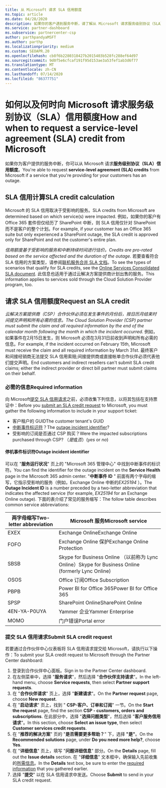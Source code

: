 ```yaml
---
title: 从 Microsoft 请求 SLA 信用额度
ms.topic: article
ms.date: 04/28/2020
description: 如果你的客户遇到服务中断，请了解从 Microsoft 请求服务级别协议（SLA）信用额度的好处、限制和程序。
ms.service: partner-dashboard
ms.subservice: partnercenter-csp
author: parthpandyaMSFT
ms.author: parthp
ms.localizationpriority: medium
ms.custom: SEOAPR.20
ms.openlocfilehash: cb8f6b2280318427b2015403b528fc288ef64d97
ms.sourcegitcommit: 9d0f5e6cfcaf191f95d153ae3a53fef1ab3d6f77
ms.translationtype: MT
ms.contentlocale: zh-CN
ms.lasthandoff: 07/14/2020
ms.locfileid: "86377751"
---
```

# <a name="how-and-when-to-request-a-service-level-agreement-sla-credit-from-microsoft"></a><span data-ttu-id="0d286-103">如何以及何时向 Microsoft 请求服务级别协议（SLA）信用额度</span><span class="sxs-lookup"><span data-stu-id="0d286-103">How and when to request a service-level agreement (SLA) credit from Microsoft</span></span>

<span data-ttu-id="0d286-104">如果你为客户提供的服务中断，你可以从 Microsoft 请求**服务级别协议（SLA）信用额度**。</span><span class="sxs-lookup"><span data-stu-id="0d286-104">You're able to request **service-level agreement (SLA) credits** from Microsoft if a service that you're providing for your customers has an outage.</span></span>

## <a name="sla-credit-calculation"></a><span data-ttu-id="0d286-105">SLA 信用计算</span><span class="sxs-lookup"><span data-stu-id="0d286-105">SLA credit calculation</span></span>

<span data-ttu-id="0d286-106">Microsoft 的 SLA 信用取决于受影响的服务。</span><span class="sxs-lookup"><span data-stu-id="0d286-106">SLA credits from Microsoft are determined based on which service(s) were impacted.</span></span> <span data-ttu-id="0d286-107">例如，如果你的客户有 Office 365 套件但仅经历了 SharePoint 中断，则 SLA 信用仅针对 SharePoint 而不是客户的整个计划。</span><span class="sxs-lookup"><span data-stu-id="0d286-107">For example, if your customer has an Office 365 suite but only experienced a SharePoint outage, the SLA credit is approved only for SharePoint and not the customer's entire plan.</span></span>

<span data-ttu-id="0d286-108">*信用额度基于受影响的服务和中断持续时间进行估价。*</span><span class="sxs-lookup"><span data-stu-id="0d286-108">*Credits are pro-rated based on the service affected and the duration of the outage.*</span></span> <span data-ttu-id="0d286-109">若要查看符合 SLA 信用的方案类型，请参阅[联机服务合并 SLA 文档](http://www.microsoftvolumelicensing.com/DocumentSearch.aspx?Mode=3&DocumentTypeId=37)。</span><span class="sxs-lookup"><span data-stu-id="0d286-109">To see the types of scenarios that qualify for SLA credits, see the [Online Services Consolidated SLA document](http://www.microsoftvolumelicensing.com/DocumentSearch.aspx?Mode=3&DocumentTypeId=37).</span></span> <span data-ttu-id="0d286-110">此信息也适用于通过云解决方案提供商计划出售的服务。</span><span class="sxs-lookup"><span data-stu-id="0d286-110">This information applies to services sold through the Cloud Solution Provider program, too.</span></span>

## <a name="request-an-sla-credit"></a><span data-ttu-id="0d286-111">请求 SLA 信用额度</span><span class="sxs-lookup"><span data-stu-id="0d286-111">Request an SLA credit</span></span>

<span data-ttu-id="0d286-112">*云解决方案提供商（CSP）合作伙伴必须在发生事件的月份后，按日历月结束时间提交声明和所有必需的信息。*</span><span class="sxs-lookup"><span data-stu-id="0d286-112">*The Cloud Solution Provider (CSP) partner must submit the claim and all required information by the end of the calendar month following the month in which the incident occurred.*</span></span> <span data-ttu-id="0d286-113">例如，如果事件在2月15日发生，则 Microsoft 必须在3月31日前收到声明和所有必需的信息。</span><span class="sxs-lookup"><span data-stu-id="0d286-113">For example, if the incident occurred on February 15th, Microsoft must receive the claim and all required information by March 31st.</span></span> <span data-ttu-id="0d286-114">最终客户和间接经销商无法提交 SLA 信用索赔;间接提供商或直接帐单合作伙伴必须代表他们提交声明。</span><span class="sxs-lookup"><span data-stu-id="0d286-114">End customers and indirect resellers can't submit SLA credit claims; either the indirect provider or direct bill partner must submit claims on their behalf.</span></span>

### <a name="required-information"></a><span data-ttu-id="0d286-115">必需的信息</span><span class="sxs-lookup"><span data-stu-id="0d286-115">Required information</span></span>

<span data-ttu-id="0d286-116">向 Microsoft[提交 SLA 信用请求](#submit-sla-credit-request)之前，必须收集下列信息，以将其包括在支持票证中：</span><span class="sxs-lookup"><span data-stu-id="0d286-116">Before you [submit an SLA credit request](#submit-sla-credit-request) to Microsoft, you must gather the following information to include in your support ticket:</span></span>

- <span data-ttu-id="0d286-117">客户租户的 GUID</span><span class="sxs-lookup"><span data-stu-id="0d286-117">The customer tenant's GUID</span></span>
- <span data-ttu-id="0d286-118">[中断事件标识符](#outage-incident-identifier)？</span><span class="sxs-lookup"><span data-stu-id="0d286-118">The [outage incident identifier](#outage-incident-identifier)?</span></span>
- <span data-ttu-id="0d286-119">受影响的订阅是否通过 CSP 购买？</span><span class="sxs-lookup"><span data-stu-id="0d286-119">Were the impacted subscriptions purchased through CSP?</span></span> <span data-ttu-id="0d286-120">（*是*或*否*）</span><span class="sxs-lookup"><span data-stu-id="0d286-120">(*yes* or *no*)</span></span>

#### <a name="outage-incident-identifier"></a><span data-ttu-id="0d286-121">停机事件标识符</span><span class="sxs-lookup"><span data-stu-id="0d286-121">Outage incident identifier</span></span>

<span data-ttu-id="0d286-122">可以在 "**服务运行状况**" 页上的 "Microsoft 365 管理中心" 中找到中断事件的标识符。</span><span class="sxs-lookup"><span data-stu-id="0d286-122">You can find the identifier for the outage incident on the **Service Health** page in the Microsoft 365 admin center.</span></span> <span data-ttu-id="0d286-123">"**中断事件 ID** " 前面有两个字母的缩写，它指示受影响的服务（例如，Exchange Online 中断的*EX25194* ）。</span><span class="sxs-lookup"><span data-stu-id="0d286-123">The **Outage Incident ID** is a number preceded by a two-letter abbreviation that indicates the affected service (for example, *EX25194* for an Exchange Online outage).</span></span> <span data-ttu-id="0d286-124">下面的表介绍了常见的服务缩写：</span><span class="sxs-lookup"><span data-stu-id="0d286-124">The follow table describes common service abbreviations:</span></span>

| <span data-ttu-id="0d286-125">两字母缩写</span><span class="sxs-lookup"><span data-stu-id="0d286-125">Two-letter abbreviation</span></span> | <span data-ttu-id="0d286-126">Microsoft 服务</span><span class="sxs-lookup"><span data-stu-id="0d286-126">Microsoft service</span></span> |
| ----------------------- | ----------------- |
| <span data-ttu-id="0d286-127">EX</span><span class="sxs-lookup"><span data-stu-id="0d286-127">EX</span></span> | <span data-ttu-id="0d286-128">Exchange Online</span><span class="sxs-lookup"><span data-stu-id="0d286-128">Exchange Online</span></span> |
| <span data-ttu-id="0d286-129">FO</span><span class="sxs-lookup"><span data-stu-id="0d286-129">FO</span></span> | <span data-ttu-id="0d286-130">Exchange Online 保护</span><span class="sxs-lookup"><span data-stu-id="0d286-130">Exchange Online Protection</span></span> |
| <span data-ttu-id="0d286-131">SB</span><span class="sxs-lookup"><span data-stu-id="0d286-131">SB</span></span> | <span data-ttu-id="0d286-132">Skype for Business Online （以前称为 Lync Online）</span><span class="sxs-lookup"><span data-stu-id="0d286-132">Skype for Business Online (formerly Lync Online)</span></span> |
| <span data-ttu-id="0d286-133">OS</span><span class="sxs-lookup"><span data-stu-id="0d286-133">OS</span></span> | <span data-ttu-id="0d286-134">Office 订阅</span><span class="sxs-lookup"><span data-stu-id="0d286-134">Office Subscription</span></span> |
| <span data-ttu-id="0d286-135">PB</span><span class="sxs-lookup"><span data-stu-id="0d286-135">PB</span></span> | <span data-ttu-id="0d286-136">Power BI for Office 365</span><span class="sxs-lookup"><span data-stu-id="0d286-136">Power BI for Office 365</span></span> |
| <span data-ttu-id="0d286-137">SP</span><span class="sxs-lookup"><span data-stu-id="0d286-137">SP</span></span> | <span data-ttu-id="0d286-138">SharePoint Online</span><span class="sxs-lookup"><span data-stu-id="0d286-138">SharePoint Online</span></span> |
| <span data-ttu-id="0d286-139">4EN-YA-P0U</span><span class="sxs-lookup"><span data-stu-id="0d286-139">YA</span></span> | <span data-ttu-id="0d286-140">Yammer 企业</span><span class="sxs-lookup"><span data-stu-id="0d286-140">Yammer Enterprise</span></span> |
| <span data-ttu-id="0d286-141">MO</span><span class="sxs-lookup"><span data-stu-id="0d286-141">MO</span></span> | <span data-ttu-id="0d286-142">门户错误</span><span class="sxs-lookup"><span data-stu-id="0d286-142">Portal error</span></span> |

### <a name="submit-sla-credit-request"></a><span data-ttu-id="0d286-143">提交 SLA 信用请求</span><span class="sxs-lookup"><span data-stu-id="0d286-143">Submit SLA credit request</span></span>

<span data-ttu-id="0d286-144">若要通过合作伙伴中心仪表板将 SLA 信用请求提交给 Microsoft，请执行以下操作：</span><span class="sxs-lookup"><span data-stu-id="0d286-144">To submit your SLA credit request to Microsoft through the Partner Center dashboard:</span></span>

1. <span data-ttu-id="0d286-145">登录到合作伙伴中心面板。</span><span class="sxs-lookup"><span data-stu-id="0d286-145">Sign in to the Partner Center dashboard.</span></span>
2. <span data-ttu-id="0d286-146">在左侧菜单中，选择 "**服务请求**"，然后选择 "**合作伙伴支持请求**"。</span><span class="sxs-lookup"><span data-stu-id="0d286-146">In the left-hand menu, choose **Service requests**, then select **Partner support requests**.</span></span>
3. <span data-ttu-id="0d286-147">在 "**合作伙伴请求**" 页上，选择 "**新建请求**"。</span><span class="sxs-lookup"><span data-stu-id="0d286-147">On the **Partner request** page, choose **New request**.</span></span>
4. <span data-ttu-id="0d286-148">在 "**启动请求**" 页上，找到 " **CSP-客户、订单和订阅**" 一节。</span><span class="sxs-lookup"><span data-stu-id="0d286-148">On the **Start the request** page, find the section **CSP - customers, orders and subscriptions**.</span></span> <span data-ttu-id="0d286-149">在此部分中，选择 "**选择问题类型**"，然后选择 "**客户服务信用请求**"。</span><span class="sxs-lookup"><span data-stu-id="0d286-149">In this section, choose **Select an issue type**, then select **Customer services credit requests**.</span></span>
5. <span data-ttu-id="0d286-150">在 "**推荐的解决方案**" 页的 "**是否需要更多帮助？**" 下，选择 **"是"**。</span><span class="sxs-lookup"><span data-stu-id="0d286-150">On the **Recommended solutions** page, under **Do you need more help?**, choose **Yes**.</span></span>
6. <span data-ttu-id="0d286-151">在 "**详细信息**" 页上，填写 "**问题详细信息**" 部分。</span><span class="sxs-lookup"><span data-stu-id="0d286-151">On the **Details** page, fill out the **Issue details** section.</span></span> <span data-ttu-id="0d286-152">在 "**详细信息**" 文本框中，确保输入先前收集的[所需信息](#required-information)。</span><span class="sxs-lookup"><span data-stu-id="0d286-152">In the **Details** text box, be sure to enter the [required information](#required-information) that you gathered earlier.</span></span>
7. <span data-ttu-id="0d286-153">选择 "**提交**" 以在 SLA 信用请求中发送。</span><span class="sxs-lookup"><span data-stu-id="0d286-153">Choose **Submit** to send in your SLA credit request.</span></span>
